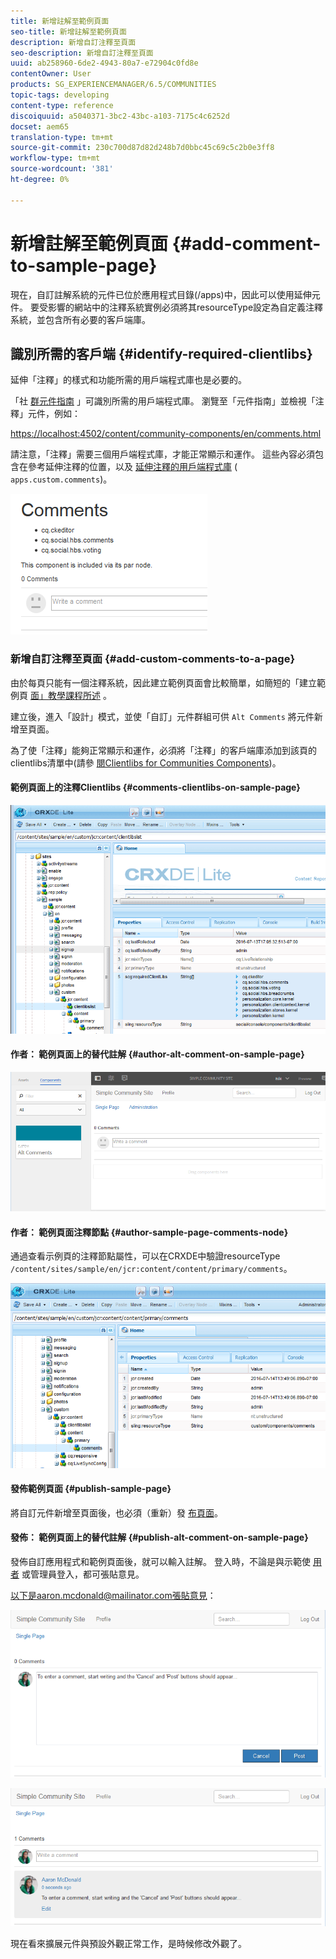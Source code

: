```yaml
---
title: 新增註解至範例頁面
seo-title: 新增註解至範例頁面
description: 新增自訂注釋至頁面
seo-description: 新增自訂注釋至頁面
uuid: ab258960-6de2-4943-80a7-e72904c0fd8e
contentOwner: User
products: SG_EXPERIENCEMANAGER/6.5/COMMUNITIES
topic-tags: developing
content-type: reference
discoiquuid: a5040371-3bc2-43bc-a103-7175c4c6252d
docset: aem65
translation-type: tm+mt
source-git-commit: 230c700d87d82d248b7d0bbc45c69c5c2b0e3ff8
workflow-type: tm+mt
source-wordcount: '381'
ht-degree: 0%

---
```



# 新增註解至範例頁面  {#add-comment-to-sample-page}

現在，自訂註解系統的元件已位於應用程式目錄(/apps)中，因此可以使用延伸元件。 要受影響的網站中的注釋系統實例必須將其resourceType設定為自定義注釋系統，並包含所有必要的客戶端庫。

## 識別所需的客戶端 {#identify-required-clientlibs}

延伸「注釋」的樣式和功能所需的用戶端程式庫也是必要的。

「社 [群元件指南](/help/communities/components-guide.md) 」可識別所需的用戶端程式庫。 瀏覽至「元件指南」並檢視「注釋」元件，例如：

[https://localhost:4502/content/community-components/en/comments.html](https://localhost:4502/content/community-components/en/comments.html)

請注意，「注釋」需要三個用戶端程式庫，才能正常顯示和運作。 這些內容必須包含在參考延伸注釋的位置，以及 [延伸注釋的用戶端程式庫](/help/communities/extend-create-components.md#create-a-client-library-folder) ( `apps.custom.comments`)。

![chlimage_1-47](assets/chlimage_1-47.png)

### 新增自訂注釋至頁面 {#add-custom-comments-to-a-page}

由於每頁只能有一個注釋系統，因此建立範例頁面會比較簡單，如簡短的「建立範例頁 [面」教學課程所述](/help/communities/create-sample-page.md) 。

建立後，進入「設計」模式，並使「自訂」元件群組可供 `Alt Comments` 將元件新增至頁面。

為了使「注釋」能夠正常顯示和運作，必須將「注釋」的客戶端庫添加到該頁的clientlibs清單中(請參 [閱Clientlibs for Communities Components](/help/communities/clientlibs.md))。

#### 範例頁面上的注釋Clientlibs {#comments-clientlibs-on-sample-page}

![chlimage_1-48](assets/chlimage_1-48.png)

#### 作者： 範例頁面上的替代註解 {#author-alt-comment-on-sample-page}

![chlimage_1-49](assets/chlimage_1-49.png)

#### 作者： 範例頁面注釋節點 {#author-sample-page-comments-node}

通過查看示例頁的注釋節點屬性，可以在CRXDE中驗證resourceType `/content/sites/sample/en/jcr:content/content/primary/comments`。

![chlimage_1-50](assets/chlimage_1-50.png)

#### 發佈範例頁面 {#publish-sample-page}

將自訂元件新增至頁面後，也必須（重新）發 [布頁面](/help/communities/sites-console.md#publishing-the-site)。

#### 發佈： 範例頁面上的替代註解 {#publish-alt-comment-on-sample-page}

發佈自訂應用程式和範例頁面後，就可以輸入註解。 登入時，不論是與示範使 [用者](/help/communities/tutorials.md#demo-users) 或管理員登入，都可張貼意見。

以下是aaron.mcdonald@mailinator.com張貼意見：

![chlimage_1-51](assets/chlimage_1-51.png)

![chlimage_1-52](assets/chlimage_1-52.png)

現在看來擴展元件與預設外觀正常工作，是時候修改外觀了。
